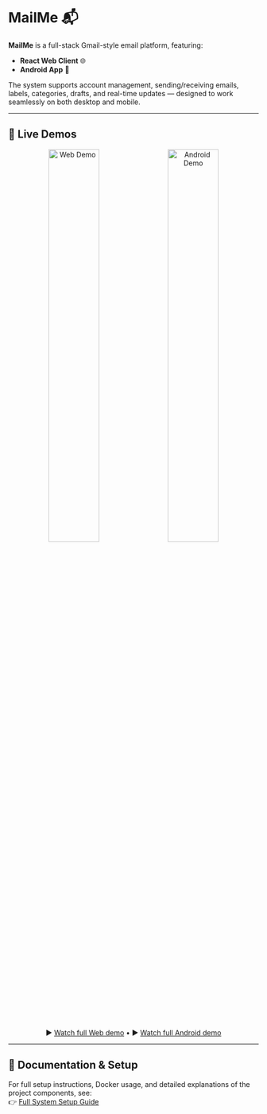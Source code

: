 # MailMe 📬

**MailMe** is a full-stack Gmail-style email platform, featuring:  
- **React Web Client** 🌐  
- **Android App** 📱  

The system supports account management, sending/receiving emails, labels, categories, drafts, and real-time updates — designed to work seamlessly on both desktop and mobile.

---

## 🎥 Live Demos

<p align="center">
  <img src="wiki/videos/web_demo.gif" alt="Web Demo" width="45%" style="margin-right:10px"/>
  <img src="wiki/videos/android_demo.gif" alt="Android Demo" width="45%"/>
</p>

<p align="center">
  ▶️ <a href="wiki/videos/web_demo.mp4">Watch full Web demo</a> • 
  ▶️ <a href="wiki/videos/android_demo.mp4">Watch full Android demo</a>
</p>

---

## 📖 Documentation & Setup

For full setup instructions, Docker usage, and detailed explanations of the project components, see:  
👉 [Full System Setup Guide](wiki/FullSystemSetup.md)
